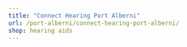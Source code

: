 ```yaml
---
title: "Connect Hearing Port Alberni"
url: /port-alberni/connect-hearing-port-alberni/
shop: hearing aids
---
```

